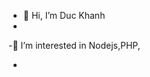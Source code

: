 - 👋 Hi, I’m Duc Khanh
- 
-👀 I’m interested in Nodejs,PHP,
-  <!---🌱 I’m currently learning ...
- 💞️ I’m looking to collaborate on ...
- 📫 How to reach me ...--->


<!---
duckanh0712/duckanh0712 is a ✨ special ✨ repository because its `README.md` (this file) appears on your GitHub profile.
You can click the Preview link to take a look at your changes.
--->
